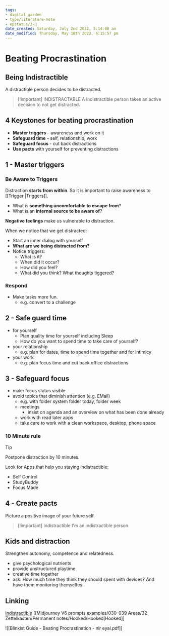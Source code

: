 ```yaml
---
tags: 
- digital_garden
- type/literature-note
- epstatus/3-🌳
date_created: Saturday, July 2nd 2022, 5:14:08 am
date_modified: Thursday, May 18th 2023, 6:15:57 pm
---
```

# Beating Procrastination

## Being Indistractible
A distractible person decides to be distracted. 

> [!important] INDISTRACTABLE
> A indistractible person takes an active decision to not get distracted.


## 4 Keystones for beating procrastination
+ **Master triggers** - awareness and work on it
+ **Safeguard time** - self, relationship, work
+ **Safeguard focus** - cut back distractions
+ **Use pacts** with yourself for preventing distractions

## 1 - Master triggers
### Be Aware to Triggers
Distraction **starts from within**. So it is important to raise awareness to [[Trigger |Triggers]].
+ What is **something uncomfortable to escape from**?
+ What is an **internal source to be aware of**?

**Negative feelings** make us vulnerable to distraction.

When we notice that we get distracted:
+ Start an inner dialog with yourself
+ **What are we being distracted from?**
+ Notice triggers:
	+ What is it?
	+ When did it occur?
	+ How did you feel?
	+ What did you think? What thoughts tiggered?

### Respond
+ Make tasks more fun. 
	+ e.g. convert to a challenge

## 2 - Safe guard time
+ for yourself
	+ Plan quality time for yourself including Sleep
	+ How do you want to spend time to take care of yourself?
+ your relationship
	+ e.g. plan for dates, time to spend time together and for intimicy
+ your work
	+ e.g. plan focus time and cut back office distractions

## 3 - Safeguard focus
+ make focus status visible
+ avoid topics that diminish attention (e.g. EMail)
	+ e.g. with folder system folder today, folder week
	+ meetings
		+ insist on agenda and an overview on what has been done already
	+ work with read later apps
	+ take care to work with a clean workspace, desktop, phone space

### 10 Minute rule
> [!tip]
> Postpone distraction by 10 minutes.


Look for Apps that help you staying indistractible:
+ Self Control
+ StudyBuddy
+ Focus Made

## 4 - Create pacts
Picture a positive image of your future self.

> [!important] Indistractible
> I'm an indistractible person

## Kids and distraction
Strengthen autonomy, competence and relatedness.

+ give psychological nutrients
+ provide unstructured playtime
+ creative time together
+ ask: How much time they think they should spent with devices? And have them monitoring themselfes.


## Linking
[Indistractible](https://www.blinkist.com/en/nc/browse/books/indistractable-en?r=1&st=indi)
[[Midjourney V6 prompts examples/030-039 Areas/32 Zettelkasten/Permanent notes/Hooked/Hooked|Hooked]]

![[Blinkist Guide - Beating Procrastination - nir eyal.pdf]]